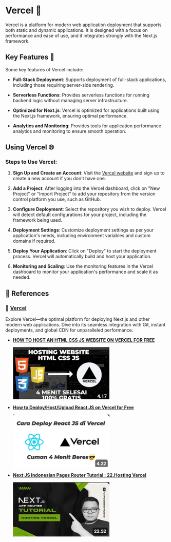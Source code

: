 # Vercel 🚀

Vercel is a platform for modern web application deployment that supports both static and dynamic applications. It is designed with a focus on performance and ease of use, and it integrates strongly with the Next.js framework.

## Key Features 🔧

Some key features of Vercel include:

- **Full-Stack Deployment**: Supports deployment of full-stack applications, including those requiring server-side rendering.
  
- **Serverless Functions**: Provides serverless functions for running backend logic without managing server infrastructure.
  
- **Optimized for Next.js**: Vercel is optimized for applications built using the Next.js framework, ensuring optimal performance.
  
- **Analytics and Monitoring**: Provides tools for application performance analytics and monitoring to ensure smooth operation.

## Using Vercel 🌐

### Steps to Use Vercel:

1. **Sign Up and Create an Account**: Visit the [Vercel website](https://vercel.com) and sign up to create a new account if you don't have one.

2. **Add a Project**: After logging into the Vercel dashboard, click on "New Project" or "Import Project" to add your repository from the version control platform you use, such as GitHub.

3. **Configure Deployment**: Select the repository you wish to deploy. Vercel will detect default configurations for your project, including the framework being used.

4. **Deployment Settings**: Customize deployment settings as per your application's needs, including environment variables and custom domains if required.

5. **Deploy Your Application**: Click on "Deploy" to start the deployment process. Vercel will automatically build and host your application.

6. **Monitoring and Scaling**: Use the monitoring features in the Vercel dashboard to monitor your application's performance and scale it as needed.

## 🎥 References
### 🔗 [Vercel](https://vercel.com)
Explore Vercel—the optimal platform for deploying Next.js and other modern web applications. Dive into its seamless integration with Git, instant deployments, and global CDN for unparalleled performance.
- **[HOW TO HOST AN HTML CSS JS WEBSITE ON VERCEL FOR FREE](https://youtu.be/Kjw6pZJmqck?si=U7zZutNzDJIKp_fm)**
  
    <a href="https://youtu.be/Kjw6pZJmqck?si=U7zZutNzDJIKp_fm"><img src="./assets/image-3.png" alt="Introduction" width="300"></a>

- **[How to Deploy/Host/Upload React JS on Vercel for Free](https://youtu.be/EOs0vmPoqQ0?si=FO138_Un_APPrlvQ)**
  
    <a href="https://youtu.be/EOs0vmPoqQ0?si=FO138_Un_APPrlvQ"><img src="./assets/image-4.png" alt="Introduction" width="300"></a>
  
- **[Next JS Indonesian Pages Router Tutorial : 22.Hosting Vercel](https://youtu.be/eYe4FBe5h_c?si=w-7-AHYvHEFVOjoG)**
  
    <a href="https://youtu.be/eYe4FBe5h_c?si=w-7-AHYvHEFVOjoG"><img src="./assets/image-5.png" alt="Introduction" width="300"></a>

